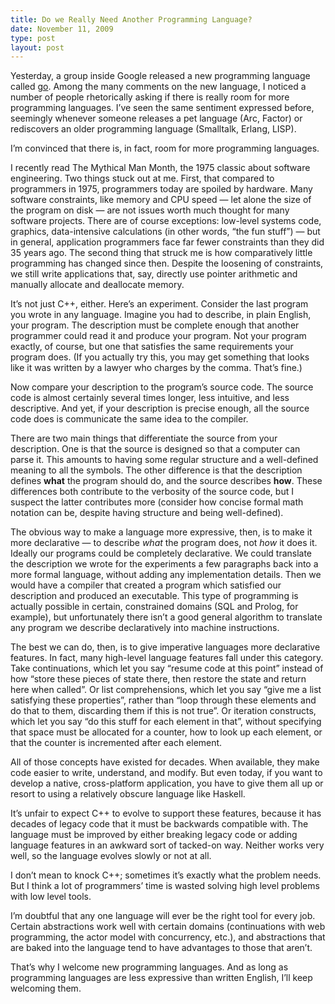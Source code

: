 ```yaml
---
title: Do we Really Need Another Programming Language?
date: November 11, 2009
type: post
layout: post
---
```

Yesterday, a group inside Google released a new programming language called <a href="http://golang.org">go</a>. Among the many comments on the new language, I noticed a number of people rhetorically asking if there is really room for more programming languages. I’ve seen the same sentiment expressed before, seemingly whenever someone releases a pet language (Arc, Factor) or rediscovers an older programming language (Smalltalk, Erlang, LISP).

I’m convinced that there is, in fact, room for more programming languages.

I recently read The Mythical Man Month, the 1975 classic about software engineering. Two things stuck out at me. First, that compared to programmers in 1975, programmers today are spoiled by hardware. Many software constraints, like memory and CPU speed — let alone the size of the program on disk — are not issues worth much thought for many software projects. There are of course exceptions: low-level systems code, graphics, data-intensive calculations (in other words, “the fun stuff”) — but in general, application programmers face far fewer constraints than they did 35 years ago. The second thing that struck me is how comparatively little programming has changed since then. Despite the loosening of constraints, we still write applications that, say, directly use pointer arithmetic and manually allocate and deallocate memory.

It’s not just C++, either. Here’s an experiment. Consider the last program you wrote in any language. Imagine you had to describe, in plain English, your program. The description must be complete enough that another programmer could read it and produce your program. Not your program exactly, of course, but one that satisfies the same requirements your program does. (If you actually try this, you may get something that looks like it was written by a lawyer who charges by the comma. That’s fine.)

Now compare your description to the program’s source code. The source code is almost certainly several times longer, less intuitive, and less descriptive. And yet, if your description is precise enough, all the source code does is communicate the same idea to the compiler.

There are two main things that differentiate the source from your description. One is that the source is designed so that a computer can parse it. This amounts to having some regular structure and a well-defined meaning to all the symbols. The other difference is that the description defines <strong>what</strong> the program should do, and the source describes <strong>how</strong>. These differences both contribute to the verbosity of the source code, but I suspect the latter contributes more (consider how concise formal math notation can be, despite having structure and being well-defined).

The obvious way to make a language more expressive, then, is to make it more declarative — to describe <em>what</em> the program does, not <em>how</em> it does it. Ideally our programs could be completely declarative. We could translate the description we wrote for the experiments a few paragraphs back into a more formal language, without adding any implementation details. Then we would have a compiler that created a program which satisfied our description and produced an executable. This type of programming is actually possible in certain, constrained domains (SQL and Prolog, for example), but unfortunately there isn’t a good general algorithm to translate any program we describe declaratively into machine instructions.

The best we can do, then, is to give imperative languages more declarative features. In fact, many high-level language features fall under this category. Take continuations, which let you say “resume code at this point” instead of how “store these pieces of state there, then restore the state and return here when called”. Or list comprehensions, which let you say “give me a list satisfying these properties”, rather than “loop through these elements and do that to them, discarding them if this is not true”. Or iteration constructs, which let you say “do this stuff for each element in that”, without specifying that space must be allocated for a counter, how to look up each element, or that the counter is incremented after each element.

All of those concepts have existed for decades. When available, they make code easier to write, understand, and modify. But even today, if you want to develop a native, cross-platform application, you have to give them all up or resort to using a relatively obscure language like Haskell.

It’s unfair to expect C++ to evolve to support these features, because it has decades of legacy code that it must be backwards compatible with. The language must be improved by either breaking legacy code or adding language features in an awkward sort of tacked-on way. Neither works very well, so the language evolves slowly or not at all.

I don’t mean to knock C++; sometimes it’s exactly what the problem needs. But I think a lot of programmers’ time is wasted solving high level problems with low level tools.

I’m doubtful that any one language will ever be the right tool for every job. Certain abstractions work well with certain domains (continuations with web programming, the actor model with concurrency, etc.), and abstractions that are baked into the language tend to have advantages to those that aren’t.

That’s why I welcome new programming languages. And as long as programming languages are less expressive than written English, I’ll keep welcoming them.

